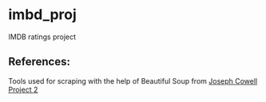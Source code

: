 # imbd_proj
IMDB ratings project 


## References:

Tools used for scraping with the help of Beautiful Soup from [Joseph Cowell Project 2](https://github.com/josephpcowell/cowell_proj_2/tree/master/helper_functions)
